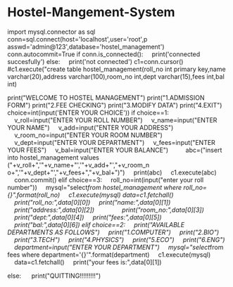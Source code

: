 # Hostel-Mangement-System
import mysql.connector as sql
conn=sql.connect(host=&#39;localhost&#39;,user=&#39;root&#39;,p
asswd=&#39;admin@123&#39;,database=&#39;hostel_management&#39;)
conn.autocommit=True
if conn.is_connected():
    print(&#39;connected succesfully&#39;)
else:
    print(&#39;not connected&#39;)
c1=conn.cursor()
#c1.execute(&quot;create table
hostel_management(roll_no int primary key,name
varchar(20),address varchar(100),room_no
int,dept varchar(15),fees int,bal int)

print(&quot;WELCOME TO HOSTEL MANAGEMENT&quot;)
print(&quot;1.ADMISSION FORM&quot;)
print(&quot;2.FEE CHECKING&quot;)
print(&quot;3.MODIFY DATA&quot;)
print(&quot;4.EXIT&quot;)
choice=int(input(&#39;ENTER YOUR CHOICE&#39;))
if choice==1:
    v_roll=input(&quot;ENTER YOUR ROLL NUMBER&quot;)
    v_name=input(&quot;ENTER YOUR NAME&quot;)
    v_add=input(&quot;ENTER YOUR ADDRESS&quot;)
    v_room_no=input(&quot;ENTER YOUR ROOM NUMBER&quot;)
    v_dept=input(&quot;ENTER YOUR DEPARTMENT&quot;)
    v_fees=input(&quot;ENTER YOUR FEES&quot;)
    v_bal=input(&quot;ENTER YOUR BALANCE&quot;)
    
    abc=(&quot;insert into hostel_management values
(&quot;+v_roll+&quot;,&#39;&quot;+v_name+&quot;&#39;,&#39;&quot;+v_add+&quot;&#39;,&quot;+v_room_n
o+&quot;,&#39;&quot;+v_dept+&quot;&#39;,&quot;+v_fees+&quot;,&quot;+v_bal+&quot;)&quot;)
    print(abc)
    c1.execute(abc)
    conn.commit()
elif choice==3:
    roll_no=int(input(&quot;enter your roll
number&quot;))
    mysql=&quot;select*from hostel_management where
roll_no={}&quot;.format(roll_no)
    c1.execute(mysql)
data=c1.fetchall()
    print(&quot;roll_no:&quot;,data[0][0])
    print(&quot;name:&quot;,data[0][1])
    print(&quot;address:&quot;,data[0][2])           
    print(&quot;room_no:&quot;,data[0][3])
    print(&quot;dept:&quot;,data[0][4])
    print(&quot;fees:&quot;,data[0][5])           
    print(&quot;bal:&quot;,data[0][6])
elif choice==2:
    print(&quot;AVAILABLE DEPARTMENTS AS FOLLOWS&quot;)
    print(&quot;1.COMPUTER&quot;)
    print(&quot;2.BIO&quot;)
    print(&quot;3.TECH&quot;)
    print(&quot;4.PHYSICS&quot;)
    print(&quot;5.ECO&quot;)
    print(&quot;6.ENG&quot;)
    department=input(&quot;ENTER YOUR DEPARTMENT&quot;)
    mysql=&quot;select*from fees where
department=&#39;{}&#39;&quot;.format(department)
    c1.execute(mysql)
    data=c1.fetchall()
    print(&quot;your fees is:&quot;,data[0][1])

else:
     print(&quot;QUITTING!!!!!!!!!&quot;)
